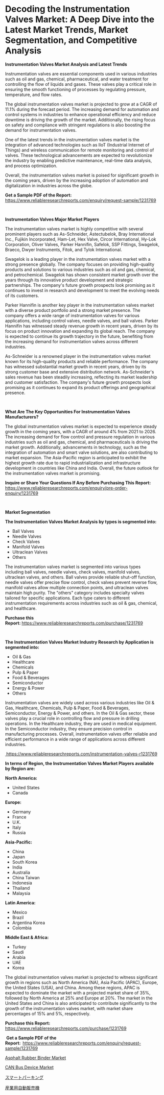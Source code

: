 <p><h1>Decoding the Instrumentation Valves Market: A Deep Dive into the Latest Market Trends, Market Segmentation, and Competitive Analysis</h1></p><p><strong>Instrumentation Valves Market Analysis and Latest Trends</strong></p>
<p><p>Instrumentation valves are essential components used in various industries such as oil and gas, chemical, pharmaceutical, and water treatment for controlling the flow of liquids and gases. These valves play a critical role in ensuring the smooth functioning of processes by regulating pressure, temperature, and flow rates.</p><p>The global instrumentation valves market is projected to grow at a CAGR of 11.1% during the forecast period. The increasing demand for automation and control systems in industries to enhance operational efficiency and reduce downtime is driving the growth of the market. Additionally, the rising focus on safety and compliance with stringent regulations is also boosting the demand for instrumentation valves.</p><p>One of the latest trends in the instrumentation valves market is the integration of advanced technologies such as IIoT (Industrial Internet of Things) and wireless communication for remote monitoring and control of valves. These technological advancements are expected to revolutionize the industry by enabling predictive maintenance, real-time data analysis, and process optimization.</p><p>Overall, the instrumentation valves market is poised for significant growth in the coming years, driven by the increasing adoption of automation and digitalization in industries across the globe.</p></p>
<p><strong>Get a Sample PDF of the Report:&nbsp;</strong> <a href="https://www.reliableresearchreports.com/enquiry/request-sample/1231769">https://www.reliableresearchreports.com/enquiry/request-sample/1231769</a></p>
<p>&nbsp;</p>
<p><strong>Instrumentation Valves Major Market Players</strong></p>
<p><p>The instrumentation valves market is highly competitive with several prominent players such as As-Schneider, Astectubelok, Bray International Inc., Fujikin Incorporated, Ham-Let, Hex Valve, Circor International, Hy-Lok Corporation, Oliver Valves, Parker Hannifin, Safelok, SSP Fittings, Swagelok, Braeco, Dwyer Instruments, Fitok, and Tylok International.</p><p>Swagelok is a leading player in the instrumentation valves market with a strong presence globally. The company focuses on providing high-quality products and solutions to various industries such as oil and gas, chemical, and petrochemical. Swagelok has shown consistent market growth over the years through its innovative product development and strategic partnerships. The company's future growth prospects look promising as it continues to invest in research and development to meet the evolving needs of its customers.</p><p>Parker Hannifin is another key player in the instrumentation valves market with a diverse product portfolio and a strong market presence. The company offers a wide range of instrumentation valves for various applications, including control valves, needle valves, and ball valves. Parker Hannifin has witnessed steady revenue growth in recent years, driven by its focus on product innovation and expanding its global reach. The company is expected to continue its growth trajectory in the future, benefiting from the increasing demand for instrumentation valves across different industries.</p><p>As-Schneider is a renowned player in the instrumentation valves market known for its high-quality products and reliable performance. The company has witnessed substantial market growth in recent years, driven by its strong customer base and extensive distribution network. As-Schneider's sales revenue has been steadily increasing, reflecting its market leadership and customer satisfaction. The company's future growth prospects look promising as it continues to expand its product offerings and geographical presence.</p></p>
<p>&nbsp;</p>
<p><strong>What Are The Key Opportunities For Instrumentation Valves Manufacturers?</strong></p>
<p><p>The global instrumentation valves market is expected to experience steady growth in the coming years, with a CAGR of around 4% from 2021 to 2026. The increasing demand for flow control and pressure regulation in various industries such as oil and gas, chemical, and pharmaceuticals is driving the market growth. Additionally, advancements in technology, such as the integration of automation and smart valve solutions, are also contributing to market expansion. The Asia-Pacific region is anticipated to exhibit the highest growth rate due to rapid industrialization and infrastructure development in countries like China and India. Overall, the future outlook for the instrumentation valves market is promising.</p></p>
<p><strong>Inquire or Share Your Questions If Any Before Purchasing This Report:</strong> <a href="https://www.reliableresearchreports.com/enquiry/pre-order-enquiry/1231769">https://www.reliableresearchreports.com/enquiry/pre-order-enquiry/1231769</a></p>
<p>&nbsp;</p>
<p><strong>Market Segmentation</strong></p>
<p><strong>The Instrumentation Valves Market Analysis by types is segmented into:</strong></p>
<p><ul><li>Ball Valves</li><li>Needle Valves</li><li>Check Valves</li><li>Manifold Valves</li><li>Ultraclean Valves</li><li>Others</li></ul></p>
<p><p>The instrumentation valves market is segmented into various types including ball valves, needle valves, check valves, manifold valves, ultraclean valves, and others. Ball valves provide reliable shut-off function, needle valves offer precise flow control, check valves prevent reverse flow, manifold valves allow multiple connection points, and ultraclean valves maintain high purity. The "others" category includes specialty valves tailored for specific applications. Each type caters to different instrumentation requirements across industries such as oil & gas, chemical, and healthcare.</p></p>
<p><strong>Purchase this Report:&nbsp;</strong><a href="https://www.reliableresearchreports.com/purchase/1231769">https://www.reliableresearchreports.com/purchase/1231769</a></p>
<p>&nbsp;</p>
<p><strong>The Instrumentation Valves Market Industry Research by Application is segmented into:</strong></p>
<p><ul><li>Oil & Gas</li><li>Healthcare</li><li>Chemicals</li><li>Pulp & Paper</li><li>Food & Beverages</li><li>Semiconductor</li><li>Energy & Power</li><li>Others</li></ul></p>
<p><p>Instrumentation valves are widely used across various industries like Oil & Gas, Healthcare, Chemicals, Pulp & Paper, Food & Beverages, Semiconductor, Energy & Power, and others. In the Oil & Gas sector, these valves play a crucial role in controlling flow and pressure in drilling operations. In the Healthcare industry, they are used in medical equipment. In the Semiconductor industry, they ensure precision control in manufacturing processes. Overall, instrumentation valves offer reliable and efficient performance in a wide range of applications across different industries.</p></p>
<p><a href="https://www.reliableresearchreports.com/instrumentation-valves-r1231769">&nbsp;https://www.reliableresearchreports.com/instrumentation-valves-r1231769</a></p>
<p><strong>In terms of Region, the Instrumentation Valves Market Players available by Region are:</strong></p>
<p>
    <p> <strong> North America: </strong>
        <ul>
            <li>United States</li>
            <li>Canada</li>
        </ul>
        </p> 
    <p> <strong> Europe: </strong>
        <ul>
            <li>Germany</li>
            <li>France</li>
            <li>U.K.</li>
            <li>Italy</li>
            <li>Russia</li>
        </ul>
        </p> 
    <p> <strong> Asia-Pacific: </strong>
        <ul>
            <li>China</li>
            <li>Japan</li>
            <li>South Korea</li>
            <li>India</li>
            <li>Australia</li>
            <li>China Taiwan</li>
            <li>Indonesia</li>
            <li>Thailand</li>
            <li>Malaysia</li>
        </ul>
        </p> 
    <p> <strong> Latin America: </strong>
        <ul>
            <li>Mexico</li>
            <li>Brazil</li>
            <li>Argentina Korea</li>
            <li>Colombia</li>
        </ul>
        </p> 
    <p> <strong> Middle East & Africa: </strong>
        <ul>
            <li>Turkey</li>
            <li>Saudi</li>
            <li>Arabia</li>
            <li>UAE</li>
            <li>Korea</li>
        </ul>
    </p>
    </p>
<p><p>The global instrumentation valves market is projected to witness significant growth in regions such as North America (NA), Asia Pacific (APAC), Europe, the United States (USA), and China. Among these regions, APAC is expected to dominate the market with a projected market share of 35%, followed by North America at 25% and Europe at 20%. The market in the United States and China is also anticipated to contribute significantly to the growth of the instrumentation valves market, with market share percentages of 15% and 5%, respectively.</p></p>
<p><strong>Purchase this Report: </strong><a href="https://www.reliableresearchreports.com/purchase/1231769">https://www.reliableresearchreports.com/purchase/1231769</a></p>
<p>&nbsp;<strong>Get a Sample PDF of the Report:&nbsp;&nbsp;</strong><a href="https://www.reliableresearchreports.com/enquiry/request-sample/1231769">https://www.reliableresearchreports.com/enquiry/request-sample/1231769</a></p>
<p><strong></strong></p>
<p><p><a href="https://www.linkedin.com/pulse/asphalt-rubber-binder-market-provides-comprehensive-c2nce?trackingId=%2Fm0CtkjgkgghamOMAodhaw%3D%3D">Asphalt Rubber Binder Market</a></p><p><a href="https://www.linkedin.com/pulse/can-bus-device-market-exploring-share-trends-future-growth-imarkete-78luf?trackingId=vD7i9b3bSGpfPPkyHvrcXg%3D%3D">CAN Bus Device Market</a></p><p><a href="https://github.com/cnnriuez22368/Market-Research-Report-List-1/blob/main/830124035229.md">スマートパーキング</a></p><p><a href="https://github.com/zekaoe592392/Market-Research-Report-List-1/blob/main/187378335228.md">産業用自動販売機</a></p></p>